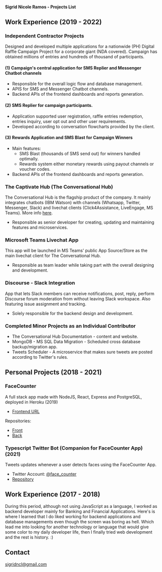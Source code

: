 #### Sigrid Nicole Ramos - Projects List

## Work Experience (2019 - 2022)

### Independent Contractor Projects
Designed and developed multiple applications for a nationwide (PH) Digital Raffle Campaign Project for a corporate giant (NDA covered). Campaign has obtained millions of entries and hundreds of thousand of participants.

#### (1) Campaign's central application for SMS Replier and Messenger Chatbot channels 
- Responsible for the overall logic flow and database management.
- APIS for SMS and Messenger Chatbot channels.
- Backend APIs of the frontend dashboards and reports generation. 

####  (2) SMS Replier for campaign participants. 
- Application supported user registration, raffle entries redemption, entries inquiry, user opt out and other user requirements. 
- Developed according to conversation flowcharts provided by the client.

#### (3) Rewards Application and SMS Blast for Campaign Winners 
- Main features:
	- SMS Blast (thousands of SMS send out) for winners handled optimally.
	- Rewards system either monetary rewards using payout channels or voucher codes.
- Backend APIs of the frontend dashboards and reports generation. 

### The Captivate Hub (The Conversational Hub)

The Conversational Hub is the flagship product of the company. It mainly integrates chatbots (IBM Watson) with channels (Whatsapp,
Twitter, Messenger, Slack) and livechat clients (Click4Assistance, LiveEngage, MS Teams). More info [here](https://manual.captivat.io/).

- Responsible as senior developer for creating, updating and maintaining features and microservices.


### Microsoft Teams Livechat App

This app will be launched in MS Teams' public App Source/Store as the main livechat client for The Conversational Hub.

- Responsible as team leader while taking part with the overall designing and development.

### Discourse - Slack Integration

App that lets Slack members can receive notifications, post, reply, perform Discourse forum moderation from without leaving Slack workspace. Also featuring issue assignment and tracking.

- Solely responsible for the backend design and development.

### Completed Minor Projects as an Individual Contributor

- The Conversational Hub Documentation - content and website.
- MongoDB - MS SQL Data Migration - Scheduled cross database backup/migration app.
- Tweets Scheduler - A microservice that makes sure tweets are
posted according to Twitter's rules.


## Personal Projects (2018 - 2021)

### FaceCounter

A full stack app made with NodeJS, React, Express and PostgreSQL, deployed in Heroku (2019)

- [Frontend URL](https://facecounter.herokuapp.com/)

Repositories:
- [Front](https://github.com/sigridnicole/face-detection)
- [Back](https://github.com/sigridnicole/face-detection-api)

### Typescript Twitter Bot (Companion for FaceCounter App) (2021)

Tweets updates whenever a user detects faces using the FaceCounter App.

- Twitter Account: [@face_counter](https://twitter.com/face_counter)
- [Repository](https://github.com/sigridnicole/ts-twitter-bot)


## Work Experience (2017 - 2018)
During this period, although not using JavaScript as a language, I worked as backend developer mainly for Banking and Financial Applications. Here's is where I learned that I do liked working for backend applications and database managements even though the screen was boring as hell. Which lead me into looking for another technology or language that would give some color to my daily developer life, then I finally tried web development and the rest is history. :)

## Contact
sigridncl@gmail.com
